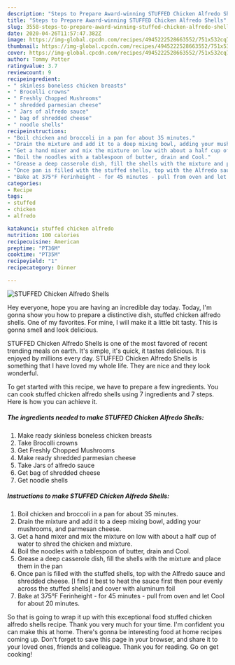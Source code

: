 ```yaml
---
description: "Steps to Prepare Award-winning STUFFED Chicken Alfredo Shells"
title: "Steps to Prepare Award-winning STUFFED Chicken Alfredo Shells"
slug: 3558-steps-to-prepare-award-winning-stuffed-chicken-alfredo-shells
date: 2020-04-26T11:57:47.382Z
image: https://img-global.cpcdn.com/recipes/4945222528663552/751x532cq70/stuffed-chicken-alfredo-shells-recipe-main-photo.jpg
thumbnail: https://img-global.cpcdn.com/recipes/4945222528663552/751x532cq70/stuffed-chicken-alfredo-shells-recipe-main-photo.jpg
cover: https://img-global.cpcdn.com/recipes/4945222528663552/751x532cq70/stuffed-chicken-alfredo-shells-recipe-main-photo.jpg
author: Tommy Potter
ratingvalue: 3.7
reviewcount: 9
recipeingredient:
- " skinless boneless chicken breasts"
- " Brocolli crowns"
- " Freshly Chopped Mushrooms"
- " shredded parmesian cheese"
- " Jars of alfredo sauce"
- " bag of shredded cheese"
- " noodle shells"
recipeinstructions:
- "Boil chicken and broccoli in a pan for about 35 minutes."
- "Drain the mixture and add it to a deep mixing bowl, adding your mushrooms, and parmesan cheese."
- "Get a hand mixer and mix the mixture on low with about a half cup of water to shred the chicken and mixture."
- "Boil the noodles with a tablespoon of butter, drain and Cool."
- "Grease a deep casserole dish, fill the shells with the mixture and place them in the pan"
- "Once pan is filled with the stuffed shells, top with the Alfredo sauce and shredded cheese. [I find it best to heat the sauce first then pour evenly across the stuffed shells] and cover with aluminum foil"
- "Bake at 375°F Ferinheight - for 45 minutes - pull from oven and let Cool for about 20 minutes."
categories:
- Recipe
tags:
- stuffed
- chicken
- alfredo

katakunci: stuffed chicken alfredo 
nutrition: 100 calories
recipecuisine: American
preptime: "PT36M"
cooktime: "PT35M"
recipeyield: "1"
recipecategory: Dinner

---
```



![STUFFED Chicken Alfredo Shells](https://img-global.cpcdn.com/recipes/4945222528663552/751x532cq70/stuffed-chicken-alfredo-shells-recipe-main-photo.jpg)

Hey everyone, hope you are having an incredible day today. Today, I'm gonna show you how to prepare a distinctive dish, stuffed chicken alfredo shells. One of my favorites. For mine, I will make it a little bit tasty. This is gonna smell and look delicious.

STUFFED Chicken Alfredo Shells is one of the most favored of recent trending meals on earth. It's simple, it's quick, it tastes delicious. It is enjoyed by millions every day. STUFFED Chicken Alfredo Shells is something that I have loved my whole life. They are nice and they look wonderful.




To get started with this recipe, we have to prepare a few ingredients. You can cook stuffed chicken alfredo shells using 7 ingredients and 7 steps. Here is how you can achieve it.

<!--inarticleads1-->

##### The ingredients needed to make STUFFED Chicken Alfredo Shells:

1. Make ready  skinless boneless chicken breasts
1. Take  Brocolli crowns
1. Get  Freshly Chopped Mushrooms
1. Make ready  shredded parmesian cheese
1. Take  Jars of alfredo sauce
1. Get  bag of shredded cheese
1. Get  noodle shells




<!--inarticleads2-->

##### Instructions to make STUFFED Chicken Alfredo Shells:

1. Boil chicken and broccoli in a pan for about 35 minutes.
1. Drain the mixture and add it to a deep mixing bowl, adding your mushrooms, and parmesan cheese.
1. Get a hand mixer and mix the mixture on low with about a half cup of water to shred the chicken and mixture.
1. Boil the noodles with a tablespoon of butter, drain and Cool.
1. Grease a deep casserole dish, fill the shells with the mixture and place them in the pan
1. Once pan is filled with the stuffed shells, top with the Alfredo sauce and shredded cheese. [I find it best to heat the sauce first then pour evenly across the stuffed shells] and cover with aluminum foil
1. Bake at 375°F Ferinheight - for 45 minutes - pull from oven and let Cool for about 20 minutes.




So that is going to wrap it up with this exceptional food stuffed chicken alfredo shells recipe. Thank you very much for your time. I'm confident you can make this at home. There's gonna be interesting food at home recipes coming up. Don't forget to save this page in your browser, and share it to your loved ones, friends and colleague. Thank you for reading. Go on get cooking!

